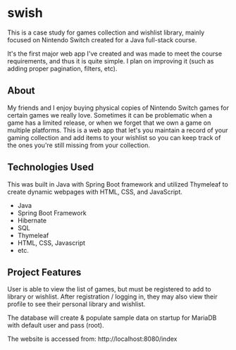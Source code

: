 # swish 
This is a case study for games collection and wishlist library, mainly focused on Nintendo Switch created for a Java full-stack course. 

It's the first major web app I've created and was made to meet the course requirements, and thus it is quite simple. I plan on improving it (such as adding proper pagination, filters, etc). 

## About
My friends and I enjoy buying physical copies of Nintendo Switch games for certain games we really love. Sometimes it can be problematic when a game has a limited release, or when we forget that we own a game on multiple platforms.
This is a web app that let's you maintain a record of your gaming collection and add items to your wishlist so you can keep track of the ones you're still missing from your collection.

## Technologies Used
This was built in Java with Spring Boot framework and utilized Thymeleaf to create dynamic webpages with HTML, CSS, and JavaScript.

* Java
* Spring Boot Framework
* Hibernate
* SQL
* Thymeleaf
* HTML, CSS, Javascript
* etc. 

## Project Features
User is able to view the list of games, but must be registered to add to library or wishlist. After registration / logging in, they may also view their profile to see their personal library and wishlist. 

The database will create & populate sample data on startup for MariaDB with default user and pass (root). 

The website is accessed from:
http://localhost:8080/index
